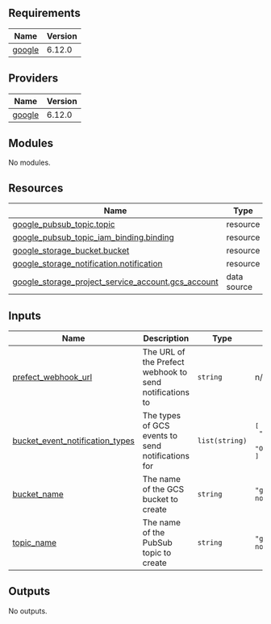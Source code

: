 <!-- BEGIN_TF_DOCS -->
## Requirements

| Name | Version |
|------|---------|
| <a name="requirement_google"></a> [google](#requirement\_google) | 6.12.0 |

## Providers

| Name | Version |
|------|---------|
| <a name="provider_google"></a> [google](#provider\_google) | 6.12.0 |

## Modules

No modules.

## Resources

| Name | Type |
|------|------|
| [google_pubsub_topic.topic](https://registry.terraform.io/providers/hashicorp/google/6.12.0/docs/resources/pubsub_topic) | resource |
| [google_pubsub_topic_iam_binding.binding](https://registry.terraform.io/providers/hashicorp/google/6.12.0/docs/resources/pubsub_topic_iam_binding) | resource |
| [google_storage_bucket.bucket](https://registry.terraform.io/providers/hashicorp/google/6.12.0/docs/resources/storage_bucket) | resource |
| [google_storage_notification.notification](https://registry.terraform.io/providers/hashicorp/google/6.12.0/docs/resources/storage_notification) | resource |
| [google_storage_project_service_account.gcs_account](https://registry.terraform.io/providers/hashicorp/google/6.12.0/docs/data-sources/storage_project_service_account) | data source |

## Inputs

| Name | Description | Type | Default | Required |
|------|-------------|------|---------|:--------:|
| <a name="input_prefect_webhook_url"></a> [prefect\_webhook\_url](#input\_prefect\_webhook\_url) | The URL of the Prefect webhook to send notifications to | `string` | n/a | yes |
| <a name="input_bucket_event_notification_types"></a> [bucket\_event\_notification\_types](#input\_bucket\_event\_notification\_types) | The types of GCS events to send notifications for | `list(string)` | <pre>[<br/>  "OBJECT_FINALIZE",<br/>  "OBJECT_METADATA_UPDATE"<br/>]</pre> | no |
| <a name="input_bucket_name"></a> [bucket\_name](#input\_bucket\_name) | The name of the GCS bucket to create | `string` | `"gcs-event-notification-bucket"` | no |
| <a name="input_topic_name"></a> [topic\_name](#input\_topic\_name) | The name of the PubSub topic to create | `string` | `"gcs-event-notification-topic"` | no |

## Outputs

No outputs.
<!-- END_TF_DOCS -->